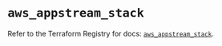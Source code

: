 # `aws_appstream_stack`

Refer to the Terraform Registry for docs: [`aws_appstream_stack`](https://registry.terraform.io/providers/hashicorp/aws/5.76.0/docs/resources/appstream_stack).
